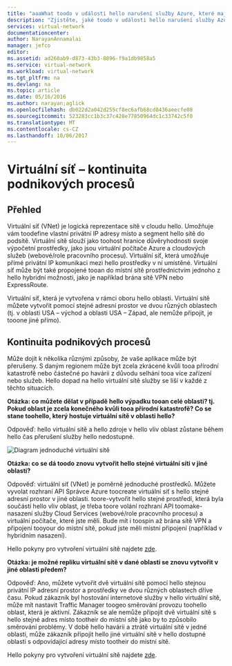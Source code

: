```yaml
---
title: "aaaWhat toodo v události hello narušení služby Azure, které mají vliv virtuálních sítí Azure | Microsoft Docs"
description: "Zjistěte, jaké toodo v události hello narušení služby Azure, které mají vliv virtuálních sítí Azure."
services: virtual-network
documentationcenter: 
author: NarayanAnnamalai
manager: jefco
editor: 
ms.assetid: ad260ab9-d873-43b3-8896-f9a1db9858a5
ms.service: virtual-network
ms.workload: virtual-network
ms.tgt_pltfrm: na
ms.devlang: na
ms.topic: article
ms.date: 05/16/2016
ms.author: narayan;aglick
ms.openlocfilehash: db022d2a042d255cf8ec6afb68cd8436aeecfe08
ms.sourcegitcommit: 523283cc1b3c37c428e77850964dc1c33742c5f0
ms.translationtype: MT
ms.contentlocale: cs-CZ
ms.lasthandoff: 10/06/2017
---
```

# <a name="virtual-network--business-continuity"></a>Virtuální síť – kontinuita podnikových procesů
## <a name="overview"></a>Přehled
Virtuální síť (VNet) je logická reprezentace sítě v cloudu hello. Umožňuje vám toodefine vlastní privátní IP adresy místo a segment hello sítě do podsítě. Virtuální sítě slouží jako toohost hranice důvěryhodnosti svoje výpočetní prostředky, jako jsou virtuální počítače Azure a cloudových služeb (webové/role pracovního procesu). Virtuální síť, která umožňuje přímé privátní IP komunikaci mezi hello prostředky v ní umístěné. Virtuální síť může být také propojené tooan do místní sítě prostřednictvím jednoho z hello hybridní možnosti, jako je například brána sítě VPN nebo ExpressRoute.

Virtuální síť, která je vytvořena v rámci oboru hello oblasti. Virtuální sítě můžete vytvořit pomocí stejné adresní prostor ve dvou různých oblastech (tj. v oblasti USA – východ a oblasti USA – Západ, ale nemůže připojit, je tooone jiné přímo). 

## <a name="business-continuity"></a>Kontinuita podnikových procesů
Může dojít k několika různými způsoby, že vaše aplikace může být přerušeny. S daným regionem může být zcela zkrácené kvůli tooa přírodní katastrofě nebo částečné po havárii z důvodu selhání tooa více zařízení nebo služeb. Hello dopad na hello virtuální sítě služby se liší v každé z těchto situacích.

**Otázka: co můžete dělat v případě hello výpadku tooan celé oblasti? tj. Pokud oblast je zcela konečného kvůli tooa přírodní katastrofě? Co se stane toohello, který hostuje virtuální sítě v oblasti hello?**

Odpověď: hello virtuální sítě a hello zdroje v hello vliv oblast zůstane během hello čas přerušení služby hello nedostupné.

![Diagram jednoduché virtuální sítě](./media/virtual-network-disaster-recovery-guidance/vnet.png)

**Otázka: co se dá toodo znovu vytvořit hello stejné virtuální síti v jiné oblasti?**

Odpověď: virtuální síť (VNet) je poměrně jednoduché prostředků. Můžete vyvolat rozhraní API Správce Azure toocreate virtuální síť s hello stejné adresní prostor v jiné oblasti. toore-vytvořit hello stejné prostředí, která byla součástí hello vliv oblast, je třeba toore volání rozhraní API toomake-nasazení služby Cloud Services (webové/role pracovního procesu) a virtuální počítače, které jste měli. Bude mít i toospin až brána sítě VPN a připojení tooyour do místní sítě, pokud jste měli místní připojení (například v hybridním nasazení).

Hello pokyny pro vytvoření virtuální sítě najdete [zde](virtual-networks-create-vnet-arm-pportal.md). 

**Otázka: je možné repliku virtuální sítě v dané oblasti se znovu vytvořit v jiné oblasti předem?**

Odpověď: Ano, můžete vytvořit dvě virtuální sítě pomocí hello stejnou privátní IP adresní prostor a prostředky ve dvou různých oblastech dříve času. Pokud zákazník byl hostování internetové služby v hello virtuální sítě, může mít nastavit Traffic Manager toogeo směrování provozu toohello oblast, která je aktivní. Zákazník se ale nemůže připojit dvě virtuální sítě s hello stejné adres místo tootheir do místní sítě jako by to způsobilo směrování problémy. V době hello havárii a ztrátě virtuální sítě v jedné oblasti, může zákazník připojit hello jiné virtuální sítě v hello dostupné oblasti s odpovídající adresy místo tootheir do místní sítě.

Hello pokyny pro vytvoření virtuální sítě najdete [zde](virtual-networks-create-vnet-arm-pportal.md).

